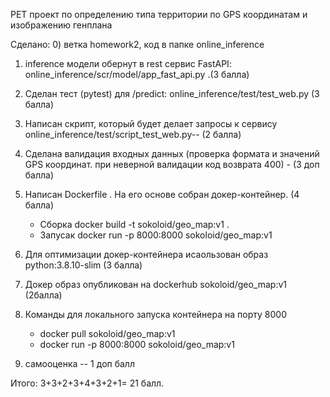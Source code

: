 PET проект по определению типа территории по GPS координатам и изображению генплана


Сделано:
0) ветка   homework2,   код в папке online_inference

1)  inference   модели обернут в rest сервис FastAPI: online_inference/scr/model/app_fast_api.py .(3 балла)

2) Сделан  тест (pytest) для /predict:    online_inference/test/test_web.py (3 балла)

3) Написан  скрипт, который будет делает запросы к   сервису  online_inference/test/script_test_web.py-- (2 балла)

4) Сделана валидация входных данных (проверка формата и значений GPS координат. при неверной валидации код возврата 400) - (3 доп балла)

5) Написан Dockerfile . На его основе собран докер-контейнер. (4 балла) 
   - Сборка  docker build -t sokoloid/geo_map:v1 .
   - Запусак docker run -p 8000:8000 sokoloid/geo_map:v1 
   


6) Для оптимизации докер-контейнера исаользован образ python:3.8.10-slim  (3 балла)

7) Докер образ опубликован на dockerhub   sokoloid/geo_map:v1    (2балла)

8) Команды для локального запуска контейнера на порту 8000 
     - docker pull  sokoloid/geo_map:v1
     - docker run -p 8000:8000 sokoloid/geo_map:v1 

9) самооценка -- 1 доп балл

Итого: 3+3+2+3+4+3+2+1= 21 балл.